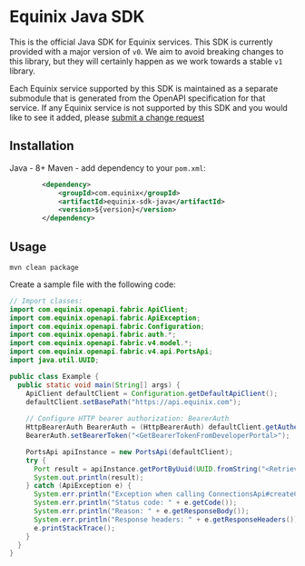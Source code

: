 # Equinix Java SDK

This is the official Java SDK for Equinix services.  This SDK is currently provided with a major version of `v0`. We aim to avoid breaking changes to this library, but they will certainly happen as we work towards a stable `v1` library.

Each Equinix service supported by this SDK is maintained as a separate submodule that is generated from the OpenAPI specification for that service.  If any Equinix service is not supported by this SDK and you would like to see it added, please [submit a change request](CONTRIBUTING.md)

## Installation

Java - 8+
Maven - add dependency to your `pom.xml`:

```xml
        <dependency>
            <groupId>com.equinix</groupId>
            <artifactId>equinix-sdk-java</artifactId>
            <version>${version}</version>
        </dependency>
```

## Usage
```
mvn clean package
```

Create a sample file with the following code:
```java
// Import classes:
import com.equinix.openapi.fabric.ApiClient;
import com.equinix.openapi.fabric.ApiException;
import com.equinix.openapi.fabric.Configuration;
import com.equinix.openapi.fabric.auth.*;
import com.equinix.openapi.fabric.v4.model.*;
import com.equinix.openapi.fabric.v4.api.PortsApi;
import java.util.UUID;

public class Example {
  public static void main(String[] args) {
    ApiClient defaultClient = Configuration.getDefaultApiClient();
    defaultClient.setBasePath("https://api.equinix.com");
    
    // Configure HTTP bearer authorization: BearerAuth
    HttpBearerAuth BearerAuth = (HttpBearerAuth) defaultClient.getAuthentication("BearerAuth");
    BearerAuth.setBearerToken("<GetBearerTokenFromDeveloperPortal>");

    PortsApi apiInstance = new PortsApi(defaultClient);
    try {
      Port result = apiInstance.getPortByUuid(UUID.fromString("<RetrievePortUUIDFromFabricPortal>"));
      System.out.println(result);
    } catch (ApiException e) {
      System.err.println("Exception when calling ConnectionsApi#createConnection");
      System.err.println("Status code: " + e.getCode());
      System.err.println("Reason: " + e.getResponseBody());
      System.err.println("Response headers: " + e.getResponseHeaders());
      e.printStackTrace();
    }
  }
}
```
